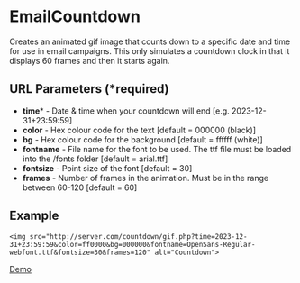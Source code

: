 # EmailCountdown

Creates an animated gif image that counts down to a specific date and time for use in email campaigns.
This only simulates a countdown clock in that it displays 60 frames and then it starts again.

## URL Parameters (*required)

* **time*** - Date & time when your countdown will end [e.g. 2023-12-31+23:59:59]
* **color** - Hex colour code for the text [default = 000000 (black)]
* **bg** - Hex colour code for the background [default = ffffff (white)]
* **fontname** - File name for the font to be used. The ttf file must be loaded into the /fonts folder [default = arial.ttf]
* **fontsize** - Point size of the font [default = 30]
* **frames** - Number of frames in the animation. Must be in the range between 60-120 [default = 60]

## Example

```<img src="http://server.com/countdown/gif.php?time=2023-12-31+23:59:59&color=ff0000&bg=000000&fontname=OpenSans-Regular-webfont.ttf&fontsize=30&frames=120" alt="Countdown">```

[Demo](https://donbraithwaite.com/EmailCountdown/index.html)
